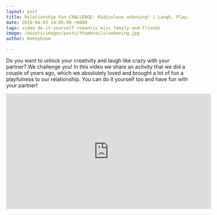 ```yaml
---
layout: post
title: Relationship Fun CHALLENGE: Ridiculous unboxing! | Laugh, Play, Love
date: 2018-04-03 14:05:00 +0000
tags: video do-it-yourself romantic misc family-and-friends
image: /assets/images/posts/thumbnails/unboxing.jpg
author: Honeyboom

---
```

Do you want to unlock your creativity and laugh like crazy with your partner? We challenge you! In this video we share an activity that we did a couple of years ago, which we absolutely loved and brought a lot of fun a playfulness to our relationship. You can do it yourself too and have fun with your partner!

<div class="video-container"><iframe width="560" height="315" src="https://www.youtube.com/embed/gjCaBdpUmHQ" frameborder="0" allow="autoplay; encrypted-media" allowfullscreen></iframe></div>
